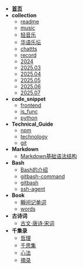 <!-- docs/guide.md -->
* [**首页**](README)
* **collection**
  - [readme](collection/readme)
  - [music](collection/music)
  - [轻音乐](collection/轻音乐)
  - [华语乐坛](collection/华语乐坛)
  - [chattts](collection/chattts)
  - [record](collection/record)
  - [2024](collection/2024)
  - [2025.03](collection/2025_03)
  - [2025.04](collection/2025_04)
  - [2025.05](collection/2025_05)
  - [2025.06](collection/2025_06)
  - [2025.07](collection/2025_07)
* **code_snippet**
  - [frontend](code_snippet/frontend)
  - [js_func](code_snippet/js_func)
  - [python](code_snippet/python)
* **Technical_Guide**
  - [npm](Technical_Guide/npm)
  - [technology](Technical_Guide/Technology)
  - [git](Technical_Guide/git)
* **Markdown**
  - [Markdown基础语法结构](markdown/01.Markdown的11种基本语法)
* **Bash**
  - [Bash的介绍](bash/001.bash的介绍)
  - [gitbash-command](bash/002.gitbash-command)
  - [gitbash](bash/003.gitbash)
  - [ssh-agent](bash/004.ssh-agent)
* **Book**
  - [瞬间记单词](Book/瞬间记单词)
  - [words](Book/words)
* **古诗词**
  - [古文·唐诗·宋词](古诗词/001.古文)
* **千集录**
  - [哲理](千集录/001.哲理)
  - [千思集](千集录/002.千思集)
  - [心法](千集录/003.心法)
  - [摘录](千集录/004.摘录)
